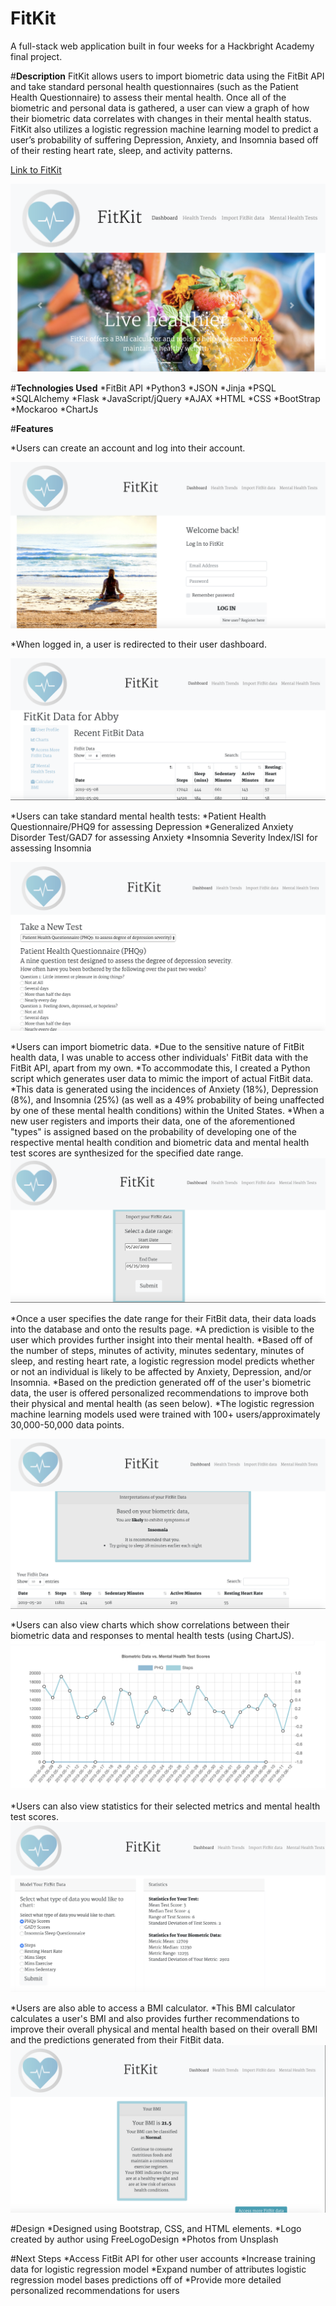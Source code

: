 # FitKit
A full-stack web application built in four weeks for a Hackbright Academy final project.

#**Description**
FitKit allows users to import biometric data using the FitBit API and take standard personal health questionnaires 
(such as the Patient Health Questionnaire) to assess their mental health. Once all of the biometric and personal data
is gathered, a user can view a graph of how their biometric data correlates with changes in their mental health status. 
FitKit also utilizes a logistic regression machine learning model to predict a user’s probability of suffering Depression, 
Anxiety, and Insomnia based off of their resting heart rate, sleep, and activity patterns.

[Link to FitKit](http://fitkit.org)

![Image of FitKit Homepage](static/images/homepage.png)


#**Technologies Used**
*FitBit API 
*Python3 
*JSON 
*Jinja 
*PSQL 
*SQLAlchemy 
*Flask 
*JavaScript/jQuery 
*AJAX 
*HTML 
*CSS 
*BootStrap 
*Mockaroo 
*ChartJs

#**Features** 

*Users can create an account and log into their account. 

![Image of FitKit Login Form](static/images/login.png)

*When logged in, a user is redirected to their user dashboard. 

![Image of FitKit User Dashboard](static/images/dashboard.png)

*Users can take standard mental health tests: 
  *Patient Health Questionnaire/PHQ9 for assessing Depression 
  *Generalized Anxiety Disorder Test/GAD7 for assessing Anxiety 
  *Insomnia Severity Index/ISI for assessing Insomnia 
  
  ![Image of Example Test](static/images/PHQ.png)

*Users can import biometric data. 
  *Due to the sensitive nature of FitBit health data, I was unable to access other individuals' FitBit data 
  with the FitBit API, apart from my own. *To accommodate this, I created a Python script which generates user data to mimic 
  the import of actual FitBit data. *This data is generated using the incidences of Anxiety (18%), Depression (8%), and 
  Insomnia (25%) (as well as a 49% probability of being unaffected by one of these mental health conditions) within 
  the United States. 
    *When a new user registers and imports their data, one of the aforementioned "types" is assigned based on the probability 
    of developing one of the respective mental health condition and biometric data and mental health test scores are 
    synthesized for the specified date range.
    ![Image of Import FitBit Data](static/images/ImportFitBitData.png)
    

*Once a user specifies the date range for their FitBit data, their data loads into the database and onto the results page. 
  *A prediction is visible to the user which provides further insight into their mental health. 
  *Based off of the number of steps, minutes of activity, minutes sedentary, minutes of sleep, and resting heart rate, 
  a logistic regression model predicts whether or not an individual is likely to be affected by Anxiety, Depression, 
  and/or Insomnia. 
  *Based on the prediction generated off of the user's biometric data, the user is offered personalized recommendations 
  to improve both their physical and mental health (as seen below). 
    *The logistic regression machine learning models used were trained with 100+ users/approximately 30,000-50,000 data points.

  ![Image of Prediction from FitBit Data](static/images/prediction.png)

*Users can also view charts which show correlations between their biometric data and responses to mental health tests 
(using ChartJS).
    ![Image of Chart](static/images/chart.png)

*Users can also view statistics for their selected metrics and mental health test scores. 
    ![Image of Chart Stats](static/images/chartstats.png)

*Users are also able to access a BMI calculator. 
  *This BMI calculator calculates a user's BMI and also provides further recommendations to improve their overall 
  physical and mental health based on their overall BMI and the predictions generated from their FitBit data. 
  ![Image of BMI Calculator](static/images/BMI.png)

#Design 
*Designed using Bootstrap, CSS, and HTML elements. 
*Logo created by author using FreeLogoDesign 
*Photos from Unsplash

#Next Steps 
*Access FitBit API for other user accounts 
*Increase training data for logistic regression model 
*Expand number of attributes logistic regression model bases predictions off of 
*Provide more detailed personalized recommendations for users
